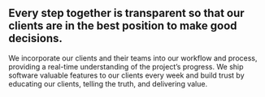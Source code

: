 <h2 class="highlight splash-intro__header">
  <span>
    Every step together is transparent so that our clients are in the best position to make good decisions.
  </span>
</h2>
<div class="splash-intro__copy">
  <p>
    We incorporate our clients and their teams into our workflow and process, providing a real-time understanding of the project’s progress. We ship software valuable features to our clients every week and build trust by educating our clients, telling the truth, and delivering value.
  </p>
</div>

